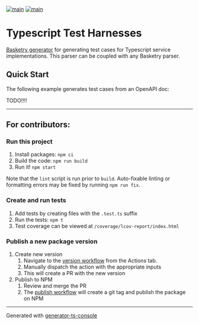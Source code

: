 [![main](https://github.com/basketry/typescript-tests/workflows/build/badge.svg?branch=main&event=push)](https://github.com/basketry/typescript-tests/actions?query=workflow%3Abuild+branch%3Amain+event%3Apush)
[![main](https://img.shields.io/npm/v/@basketry/typescript-tests)](https://www.npmjs.com/package/@basketry/typescript-tests)

# Typescript Test Harnesses

[Basketry generator](https://github.com/basketry/basketry) for generating test cases for Typescript service implementations. This parser can be coupled with any Basketry parser.

## Quick Start

The following example generates test cases from an OpenAPI doc:

TODO!!!!

---

## For contributors:

### Run this project

1.  Install packages: `npm ci`
1.  Build the code: `npm run build`
1.  Run it! `npm start`

Note that the `lint` script is run prior to `build`. Auto-fixable linting or formatting errors may be fixed by running `npm run fix`.

### Create and run tests

1.  Add tests by creating files with the `.test.ts` suffix
1.  Run the tests: `npm t`
1.  Test coverage can be viewed at `/coverage/lcov-report/index.html`

### Publish a new package version

1. Create new version
   1. Navigate to the [version workflow](https://github.com/basketry/typescript-tests/actions/workflows/version.yml) from the Actions tab.
   1. Manually dispatch the action with the appropriate inputs
   1. This will create a PR with the new version
1. Publish to NPM
   1. Review and merge the PR
   1. The [publish workflow](https://github.com/basketry/typescript-tests/actions/workflows/publish.yml) will create a git tag and publish the package on NPM

---

Generated with [generator-ts-console](https://www.npmjs.com/package/generator-ts-console)
